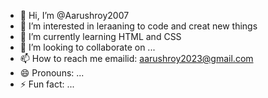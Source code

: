 - 👋 Hi, I’m @Aarushroy2007
- 👀 I’m interested in leraaning to code and creat new things
- 🌱 I’m currently learning HTML and CSS
- 💞️ I’m looking to collaborate on ...
- 📫 How to reach me emailid: aarushroy2023@gmail.com
- 😄 Pronouns: ...
- ⚡ Fun fact: ...

<!---
Aarushroy2007/Aarushroy2007 is a ✨ special ✨ repository because its `README.md` (this file) appears on your GitHub profile.
You can click the Preview link to take a look at your changes.
--->
